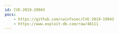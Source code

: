 ```yaml
---
id: CVE-2019-19943
pocs:
    - https://github.com/cwinfosec/CVE-2019-19943
    - https://www.exploit-db.com/raw/48111
---
```

